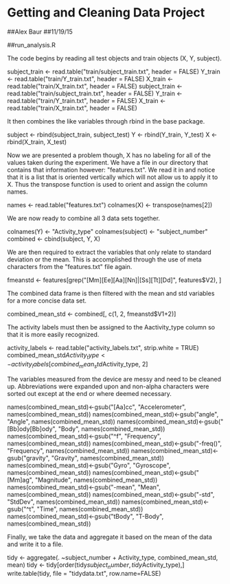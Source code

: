 # Getting and Cleaning Data Project

##Alex Baur
##11/19/15

##run_analysis.R

The code begins by reading all test objects and train objects (X, Y, subject).

subject_train <- read.table("train/subject_train.txt", header = FALSE)
Y_train <- read.table("train/Y_train.txt", header = FALSE)
X_train <- read.table("train/X_train.txt", header = FALSE)
subject_train <- read.table("train/subject_train.txt", header = FALSE)
Y_train <- read.table("train/Y_train.txt", header = FALSE)
X_train <- read.table("train/X_train.txt", header = FALSE)

It then combines the like variables through rbind in the base package.

subject <- rbind(subject_train, subject_test)
Y <- rbind(Y_train, Y_test)
X <- rbind(X_train, X_test)

Now we are presented a problem though, X has no labeling for all of the values taken during the experiment. We have a file in our
directory that contains that information however: "features.txt". We read it in and notice that it is a list that is oriented vertically which will not allow us to apply it to X. Thus the transpose function is used to orient and assign the column names.

names <- read.table("features.txt")
colnames(X) <- transpose(names[2])

We are now ready to combine all 3 data sets together.

colnames(Y) <- "Activity_type"
colnames(subject) <- "subject_number"
combined <- cbind(subject, Y, X)

We are then required to extract the variables that only relate to standard deviation or the mean. This is accomplished through the use
of meta characters from the "features.txt" file again.

fmeanstd <- features[grep("[Mm][Ee][Aa][Nn]|[Ss][Tt][Dd]", features$V2), ]

The combined data frame is then filtered with the mean and std variables for a more concise data set.

combined_mean_std <- combined[, c(1, 2, fmeanstd$V1+2)]

The activity labels must then be assigned to the Aactivity_type column so that it is more easily recognized.

activity_labels <- read.table("activity_labels.txt", strip.white = TRUE)
combined_mean_std$Activity_type <- activity_labels[combined_mean_std$Activity_type, 2]

The variables measured from the device are messy and need to be cleaned up. Abbreviations were expanded upon and non-alpha characters were sorted out except at the end or where deemed necessary.

names(combined_mean_std)<-gsub("[Aa]cc", "Accelerometer", names(combined_mean_std))
names(combined_mean_std)<-gsub("angle", "Angle", names(combined_mean_std))
names(combined_mean_std)<-gsub("[Bb]ody[Bb]ody", "Body", names(combined_mean_std))
names(combined_mean_std)<-gsub("^f", "Frequency", names(combined_mean_std))
names(combined_mean_std)<-gsub("-freq()", "Frequency", names(combined_mean_std))
names(combined_mean_std)<-gsub("gravity", "Gravity", names(combined_mean_std))
names(combined_mean_std)<-gsub("Gyro", "Gyroscope", names(combined_mean_std))
names(combined_mean_std)<-gsub("[Mm]ag", "Magnitude", names(combined_mean_std))
names(combined_mean_std)<-gsub("-mean", "Mean", names(combined_mean_std))
names(combined_mean_std)<-gsub("-std", "StdDev", names(combined_mean_std))
names(combined_mean_std)<-gsub("^t", "Time", names(combined_mean_std))
names(combined_mean_std)<-gsub("tBody", "T-Body", names(combined_mean_std))

Finally, we take the data and aggregate it based on the mean of the data and write it to a file.

tidy <- aggregate(. ~subject_number + Activity_type, combined_mean_std, mean)
tidy <- tidy[order(tidy$subject_number,tidy$Activity_type),]
write.table(tidy, file = "tidydata.txt", row.name=FALSE)
